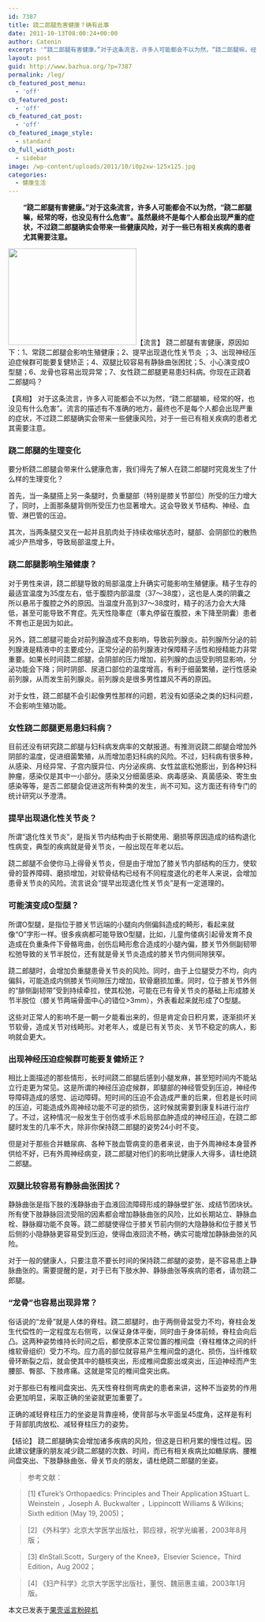 ```yaml
---
id: 7387
title: 跷二郎腿危害健康？确有此事
date: 2011-10-13T08:00:24+00:00
author: Catenin
excerpt: '“跷二郎腿有害健康。”对于这条流言，许多人可能都会不以为然，“跷二郎腿嘛，经常的呀，也没见有什么危害”。虽然最终不是每个人都会出现严重的症状，不过跷二郎腿确实会带来一些健康风险，对于一些已有相关疾病的患者尤其需要注意。 '
layout: post
guid: http://www.bazhua.org/?p=7387
permalink: /leg/
cb_featured_post_menu:
  - 'off'
cb_featured_post:
  - 'off'
cb_featured_cat_post:
  - 'off'
cb_featured_image_style:
  - standard
cb_full_width_post:
  - sidebar
image: /wp-content/uploads/2011/10/i0p2xw-125x125.jpg
categories:
  - 健康生活
---
```

<p style="padding-left: 30px;">
  <strong>“跷二郎腿有害健康。”对于这条流言，许多人可能都会不以为然，“跷二郎腿嘛，经常的呀，也没见有什么危害”。虽然最终不是每个人都会出现严重的症状，不过跷二郎腿确实会带来一些健康风险，对于一些已有相关疾病的患者尤其需要注意。<br /> </strong>
</p>

[<img class="alignright size-full wp-image-7468" title="i0p2xw" src="/wp-content/uploads/2011/10/i0p2xw.jpg" alt="" width="260" height="196" srcset="/wp-content/uploads/2011/10/i0p2xw.jpg 260w, /wp-content/uploads/2011/10/i0p2xw-150x113.jpg 150w, /wp-content/uploads/2011/10/i0p2xw-80x60.jpg 80w" sizes="(max-width: 260px) 100vw, 260px" />](/wp-content/uploads/2011/10/i0p2xw.jpg)【流言】 跷二郎腿有害健康，原因如下：1、常跷二郎腿会影响生殖健康；2、提早出现退化性关节炎 ；3、出现神经压迫症候群可能要复健矫正；4、双腿比较容易有静脉曲张困扰；5、小心演变成O型腿；6、龙骨也容易出现异常；7、女性跷二郎腿更易患妇科病。你现在正跷着二郎腿吗？

【真相】 对于这条流言，许多人可能都会不以为然，“跷二郎腿嘛，经常的呀，也没见有什么危害”。流言的描述有不准确的地方，最终也不是每个人都会出现严重的症状，不过跷二郎腿确实会带来一些健康风险，对于一些已有相关疾病的患者尤其需要注意。

### 跷二郎腿的生理变化

要分析跷二郎腿会带来什么健康危害，我们得先了解人在跷二郎腿时究竟发生了什么样的生理变化？
  
首先，当一条腿搭上另一条腿时，负重腿部（特别是膝关节部位）所受的压力增大了，同时，上面那条腿背侧所受压力也显著增大。这会导致关节结构、神经、血管、淋巴管的压迫。
  
其次，当两条腿交叉在一起并且肌肉处于持续收缩状态时，腿部、会阴部位的散热减少产热增多，导致局部温度上升。

### 跷二郎腿影响生殖健康？

对于男性来讲，跷二郎腿导致的局部温度上升确实可能影响生殖健康。精子生存的最适宜温度为35度左右，低于腹腔内部温度（37～38度），这也是人类的阴囊之所以悬吊于腹腔之外的原因。当温度升高到37～38度时，精子的活力会大大降低，甚至可能导致不育症。先天性隐睾症（睾丸停留在腹腔，未下降至阴囊）患者不育也正是因为如此。

另外，跷二郎腿可能会对前列腺造成不良影响，导致前列腺炎。前列腺所分泌的前列腺液是精液中的主要成分。正常分泌的前列腺液对保障精子活性和授精能力非常重要。如果长时间跷二郎腿，会阴部的压力增加，前列腺的血运受到明显影响，分泌功能会下降；同时阴部、尿道口部位的温度增高，有利于细菌繁殖，逆行性感染前列腺，从而发生前列腺炎。前列腺炎是很多男性雄风不再的原因。

对于女性，跷二郎腿不会引起像男性那样的问题，若没有如感染之类的妇科问题，不会影响生殖功能。

### 女性跷二郎腿更易患妇科病？

目前还没有研究跷二郎腿与妇科病发病率的文献报道。有推测说跷二郎腿会增加外阴部的温度，促进细菌繁殖，从而增加患妇科病的风险。不过，妇科病有很多种，从感染、月经异常、子宫内膜异位、内分泌疾病、女性盆底松弛膨出，到各种妇科肿瘤，感染仅是其中一小部分。感染又分细菌感染、病毒感染、真菌感染、寄生虫感染等等，是否二郎腿会促进这所有种类的发生，尚不可知。这方面还有待专门的统计研究以予澄清。

### 提早出现退化性关节炎？

所谓“退化性关节炎”，是指关节内结构由于长期使用、磨损等原因造成的结构退化性病变，典型的疾病就是骨关节炎，一般出现在年老以后。
  
跷二郎腿不会使你马上得骨关节炎，但是由于增加了膝关节内部结构的压力，使软骨的营养障碍、磨损增加，对软骨结构已经有不同程度退化的老年人来说，会增加患骨关节炎的风险。流言说会“提早出现退化性关节炎”是有一定道理的。

### 可能演变成O型腿？

所谓O型腿，是指位于膝关节远端的小腿向内侧偏斜造成的畸形，看起来就像“O”字形一样。很多疾病都可能导致O型腿，比如，儿童佝偻病引起骨发育不良造成在负重条件下骨骼弯曲，创伤后畸形愈合造成的小腿內偏，膝关节外侧副韧带松弛导致的关节半脱位，还有就是骨关节炎造成的膝关节内侧间隙狭窄。

跷二郎腿时，会增加负重腿患骨关节炎的风险。同时，由于上位腿受力不均，向内偏斜，可能造成内侧膝关节间隙压力增加，软骨磨损加重。同时，位于膝关节外侧的“腓侧副韧带”受到持续牵拉，使其松弛，可能在已有骨关节炎的基础上形成膝关节半脱位（膝关节两端骨面中心的错位>3mm），外表看起来就形成了O型腿。

这些对正常人的影响不是一朝一夕能看出来的，但是肯定会日积月累，逐渐损坏关节软骨，造成关节对线畸形。对老年人，或是已有关节炎、关节不稳定的病人，影响就会更大。

### 出现神经压迫症候群可能要复健矫正？

相比上面描述的那些情形，长时间跷二郎腿后感到小腿发麻，甚至短时间内不能站立行走更为常见。这是所谓的神经压迫症候群，即腿部的神经管受到压迫，神经传导障碍造成的感觉、运动障碍。短时间的压迫不会造成严重的后果，但若是长时间的压迫，可能造成外周神经功能不可逆的损伤，这时候就需要到康复科进行治疗了。不过，这种情况一般发生于创伤或手术后局部血肿造成的神经压迫，在跷二郎腿时发生的几率不大，除非你保持跷二郎腿的姿势24小时不变。

但是对于那些合并糖尿病、各种下肢血管病变的患者来说，由于外周神经本身营养供给不好，已有外周神经病变，跷二郎腿对他们的影响比健康人大得多，请杜绝跷二郎腿。

### 双腿比较容易有静脉曲张困扰？

静脉曲张是指下肢的浅静脉由于血液回流障碍形成的静脉壁扩张、成结节团块状。所有使下肢静脉回流受阻的因素都会增加静脉曲张的风险，比如长期站立、静脉血栓、静脉瓣功能不良等。跷二郎腿使得位于膝关节前内侧的大隐静脉和位于膝关节后侧的小隐静脉更容易受到压迫，使得血液回流不畅，确实可能增加静脉曲张的风险。

对于一般的健康人，只要注意不要长时间的保持跷二郎腿的姿势，是不容易患上静脉曲张的。需要提醒的是，对于已有下肢水肿、静脉曲张等疾病的患者，请勿跷二郎腿。

### “龙骨”也容易出现异常？

俗话说的“龙骨”就是人体的脊柱。跷二郎腿时，由于两侧骨盆受力不均，脊柱会发生代偿性的一定程度左右侧弯，以保证身体平衡，同时由于身体前倾，脊柱会向后凸。这两种姿势维持长时间之后，都使原本正常位置的椎间盘（脊柱椎体之间的纤维软骨组织）受力不均。应力高的部位就容易产生椎间盘的退化、损伤，当纤维软骨环断裂之后，就会使其中的髓核突出，形成椎间盘膨出或突出，压迫神经而产生腰部、臀部、下肢疼痛。这就是常见的椎间盘突出病。

对于那些已有椎间盘突出、先天性脊柱侧弯病史的患者来讲，这种不当姿势的作用会更加明显，采取正确的坐姿就更加重要了。

正确的减轻脊柱压力的坐姿是背靠座椅，使背部与水平面呈45度角，这样是有利于背部肌肉放松、减轻脊柱压力的姿势。

【结论】 跷二郎腿确实会增加诸多疾病的风险，但这是日积月累的慢性过程。因此建议健康的朋友减少跷二郎腿的次数、时间，而已有相关疾病比如糖尿病、腰椎间盘突出、下肢静脉曲张、骨关节炎的朋友，请杜绝跷二郎腿的坐姿。

> 参考文献：
  
> [1] 《Turek&#8217;s Orthopaedics: Principles and Their Application 》Stuart L. Weinstein ，Joseph A. Buckwalter ，Lippincott Williams & Wilkins; Sixth edition (May 19, 2005)；
  
> [2] 《外科学》北京大学医学出版社，郭应禄，祝学光编著，2003年8月版；
  
> [3] 《InStall.Scott，Surgery of the Knee》，Elsevier Science，Third Edition，Aug 2002；
  
> [4] 《妇产科学》北京大学医学出版社，董悦、魏丽惠主编，2003年1月版。

<pre>本文已发表于<a href="http://www.guokr.com/article/65555/">果壳谣言粉碎机</a></pre>
